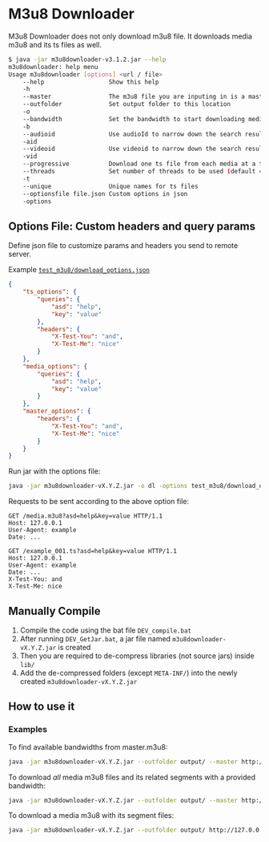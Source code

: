 # M3u8 Downloader
M3u8 Downloader does not only download m3u8 file. It downloads media m3u8 and its ts files as well.

```sh
$ java -jar m3u8downloader-v3.1.2.jar --help
m3u8downloader: help menu
Usage m3u8downloader [options] <url / file>
    --help                  Show this help
    -h
    --master                The m3u8 file you are inputing in is a master playlist
    --outfolder             Set output folder to this location
    -o
    --bandwidth             Set the bandwidth to start downloading media playlists from master playlist, use ',' to separate multiple bandwidths you wanna select (eg. -b 123,324)
    -b
    --audioid               Use audioId to narrow down the search result of variant streams
    -aid
    --videoid               Use videoid to narrow down the search result of variant streams
    -vid
    --progressive           Download one ts file from each media at a time
    --threads               Set number of threads to be used (default = 1)
    -t
    --unique                Unique names for ts files
    --optionsfile file.json Custom options in json
    -options
```

## Options File: Custom headers and query params
Define json file to customize params and headers you send to remote server.

Example [`test_m3u8/download_options.json`](test_m3u8/download_options.json)
```json
{
    "ts_options": {
        "queries": {
            "asd": "help",
            "key": "value"
        },
        "headers": {
            "X-Test-You": "and",
            "X-Test-Me": "nice"
        }
    },
    "media_options": {
        "queries": {
            "asd": "help",
            "key": "value"
        }
    },
    "master_options": {
        "headers": {
            "X-Test-You": "and",
            "X-Test-Me": "nice"
        }
    }
}
```

Run jar with the options file:
```sh
java -jar m3u8downloader-vX.Y.Z.jar -o dl -options test_m3u8/download_options.json http://127.0.0.1/media.m3u8
```

Requests to be sent according to the above option file:
```
GET /media.m3u8?asd=help&key=value HTTP/1.1
Host: 127.0.0.1
User-Agent: example
Date: ...

GET /example_001.ts?asd=help&key=value HTTP/1.1
Host: 127.0.0.1
User-Agent: example
Date: ...
X-Test-You: and
X-Test-Me: nice
```

## Manually Compile
1. Compile the code using the bat file `DEV_compile.bat`
2. After running `DEV_GetJar.bat`, a jar file named `m3u8downloader-vX.Y.Z.jar` is created
3. Then you are required to de-compress libraries (not source jars) inside `lib/`
4. Add the de-compressed folders (except `META-INF/`) into the newly created `m3u8downloader-vX.Y.Z.jar`

## How to use it
### Examples
To find available bandwidths from master.m3u8:
```sh
java -jar m3u8downloader-vX.Y.Z.jar --outfolder output/ --master http://127.0.0.1/master.m3u8
```

To download *all* media m3u8 files and its related segments with a provided bandwidth:
```sh
java -jar m3u8downloader-vX.Y.Z.jar --outfolder output/ --master http://127.0.0.1/master.m3u8 --bandwidth 12345
```

To download a media m3u8 with its segment files:
```sh
java -jar m3u8downloader-vX.Y.Z.jar --outfolder output/ http://127.0.0.1/media.m3u8
```